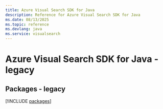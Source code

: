 ```yaml
---
title: Azure Visual Search SDK for Java
description: Reference for Azure Visual Search SDK for Java
ms.date: 08/13/2025
ms.topic: reference
ms.devlang: java
ms.service: visualsearch
---
```

# Azure Visual Search SDK for Java - legacy
## Packages - legacy
[!INCLUDE [packages](visual-search-index.md)]